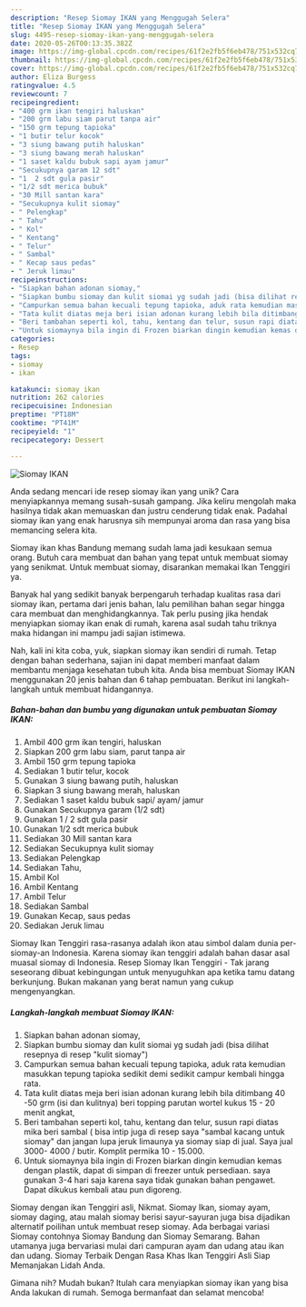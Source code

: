 ```yaml
---
description: "Resep Siomay IKAN yang Menggugah Selera"
title: "Resep Siomay IKAN yang Menggugah Selera"
slug: 4495-resep-siomay-ikan-yang-menggugah-selera
date: 2020-05-26T00:13:35.382Z
image: https://img-global.cpcdn.com/recipes/61f2e2fb5f6eb478/751x532cq70/siomay-ikan-foto-resep-utama.jpg
thumbnail: https://img-global.cpcdn.com/recipes/61f2e2fb5f6eb478/751x532cq70/siomay-ikan-foto-resep-utama.jpg
cover: https://img-global.cpcdn.com/recipes/61f2e2fb5f6eb478/751x532cq70/siomay-ikan-foto-resep-utama.jpg
author: Eliza Burgess
ratingvalue: 4.5
reviewcount: 7
recipeingredient:
- "400 grm ikan tengiri haluskan"
- "200 grm labu siam parut tanpa air"
- "150 grm tepung tapioka"
- "1 butir telur kocok"
- "3 siung bawang putih haluskan"
- "3 siung bawang merah haluskan"
- "1 saset kaldu bubuk sapi ayam jamur"
- "Secukupnya garam 12 sdt"
- "1  2 sdt gula pasir"
- "1/2 sdt merica bubuk"
- "30 Mill santan kara"
- "Secukupnya kulit siomay"
- " Pelengkap"
- " Tahu"
- " Kol"
- " Kentang"
- " Telur"
- " Sambal"
- " Kecap saus pedas"
- " Jeruk limau"
recipeinstructions:
- "Siapkan bahan adonan siomay,"
- "Siapkan bumbu siomay dan kulit siomai yg sudah jadi (bisa dilihat resepnya di resep &#34;kulit siomay&#34;)"
- "Campurkan semua bahan kecuali tepung tapioka, aduk rata kemudian masukkan tepung tapioka sedikit demi sedikit campur kembali hingga rata."
- "Tata kulit diatas meja beri isian adonan kurang lebih bila ditimbang 40 -50 grm (isi dan kulitnya) beri topping parutan wortel kukus 15 - 20 menit angkat,"
- "Beri tambahan seperti kol, tahu, kentang dan telur, susun rapi diatas mika beri sambal ( bisa intip juga di resep saya &#34;sambal kacang untuk siomay&#34; dan jangan lupa jeruk limaunya ya siomay siap di jual. Saya jual 3000- 4000 / butir. Komplit permika 10 - 15.000."
- "Untuk siomaynya bila ingin di Frozen biarkan dingin kemudian kemas dengan plastik, dapat di simpan di freezer untuk persediaan. saya gunakan 3-4 hari saja karena saya tidak gunakan bahan pengawet. Dapat dikukus kembali atau pun digoreng."
categories:
- Resep
tags:
- siomay
- ikan

katakunci: siomay ikan 
nutrition: 262 calories
recipecuisine: Indonesian
preptime: "PT18M"
cooktime: "PT41M"
recipeyield: "1"
recipecategory: Dessert

---
```



![Siomay IKAN](https://img-global.cpcdn.com/recipes/61f2e2fb5f6eb478/751x532cq70/siomay-ikan-foto-resep-utama.jpg)

Anda sedang mencari ide resep siomay ikan yang unik? Cara menyiapkannya memang susah-susah gampang. Jika keliru mengolah maka hasilnya tidak akan memuaskan dan justru cenderung tidak enak. Padahal siomay ikan yang enak harusnya sih mempunyai aroma dan rasa yang bisa memancing selera kita.

Siomay ikan khas Bandung memang sudah lama jadi kesukaan semua orang. Butuh cara membuat dan bahan yang tepat untuk membuat siomay yang senikmat. Untuk membuat siomay, disarankan memakai Ikan Tenggiri ya.

Banyak hal yang sedikit banyak berpengaruh terhadap kualitas rasa dari siomay ikan, pertama dari jenis bahan, lalu pemilihan bahan segar hingga cara membuat dan menghidangkannya. Tak perlu pusing jika hendak menyiapkan siomay ikan enak di rumah, karena asal sudah tahu triknya maka hidangan ini mampu jadi sajian istimewa.


Nah, kali ini kita coba, yuk, siapkan siomay ikan sendiri di rumah. Tetap dengan bahan sederhana, sajian ini dapat memberi manfaat dalam membantu menjaga kesehatan tubuh kita. Anda bisa membuat Siomay IKAN menggunakan 20 jenis bahan dan 6 tahap pembuatan. Berikut ini langkah-langkah untuk membuat hidangannya.

<!--inarticleads1-->

##### Bahan-bahan dan bumbu yang digunakan untuk pembuatan Siomay IKAN:

1. Ambil 400 grm ikan tengiri, haluskan
1. Siapkan 200 grm labu siam, parut tanpa air
1. Ambil 150 grm tepung tapioka
1. Sediakan 1 butir telur, kocok
1. Gunakan 3 siung bawang putih, haluskan
1. Siapkan 3 siung bawang merah, haluskan
1. Sediakan 1 saset kaldu bubuk sapi/ ayam/ jamur
1. Gunakan Secukupnya garam (1/2 sdt)
1. Gunakan 1 / 2 sdt gula pasir
1. Gunakan 1/2 sdt merica bubuk
1. Sediakan 30 Mill santan kara
1. Sediakan Secukupnya kulit siomay
1. Sediakan  Pelengkap
1. Sediakan  Tahu,
1. Ambil  Kol
1. Ambil  Kentang
1. Ambil  Telur
1. Sediakan  Sambal
1. Gunakan  Kecap, saus pedas
1. Sediakan  Jeruk limau


Siomay Ikan Tenggiri rasa-rasanya adalah ikon atau simbol dalam dunia per-siomay-an Indonesia. Karena siomay ikan tenggiri adalah bahan dasar asal muasal siomay di Indonesia. Resep Siomay Ikan Tenggiri - Tak jarang seseorang dibuat kebingungan untuk menyuguhkan apa ketika tamu datang berkunjung. Bukan makanan yang berat namun yang cukup mengenyangkan. 

<!--inarticleads2-->

##### Langkah-langkah membuat Siomay IKAN:

1. Siapkan bahan adonan siomay,
1. Siapkan bumbu siomay dan kulit siomai yg sudah jadi (bisa dilihat resepnya di resep &#34;kulit siomay&#34;)
1. Campurkan semua bahan kecuali tepung tapioka, aduk rata kemudian masukkan tepung tapioka sedikit demi sedikit campur kembali hingga rata.
1. Tata kulit diatas meja beri isian adonan kurang lebih bila ditimbang 40 -50 grm (isi dan kulitnya) beri topping parutan wortel kukus 15 - 20 menit angkat,
1. Beri tambahan seperti kol, tahu, kentang dan telur, susun rapi diatas mika beri sambal ( bisa intip juga di resep saya &#34;sambal kacang untuk siomay&#34; dan jangan lupa jeruk limaunya ya siomay siap di jual. Saya jual 3000- 4000 / butir. Komplit permika 10 - 15.000.
1. Untuk siomaynya bila ingin di Frozen biarkan dingin kemudian kemas dengan plastik, dapat di simpan di freezer untuk persediaan. saya gunakan 3-4 hari saja karena saya tidak gunakan bahan pengawet. Dapat dikukus kembali atau pun digoreng.


Siomay dengan ikan Tenggiri asli, Nikmat. Siomay Ikan, siomay ayam, siomay daging, atau malah siomay berisi sayur-sayuran juga bisa dijadikan alternatif poilihan untuk membuat resep siomay. Ada berbagai variasi Siomay contohnya Siomay Bandung dan Siomay Semarang. Bahan utamanya juga bervariasi mulai dari campuran ayam dan udang atau ikan dan udang. Siomay Terbaik Dengan Rasa Khas Ikan Tenggiri Asli Siap Memanjakan Lidah Anda. 

Gimana nih? Mudah bukan? Itulah cara menyiapkan siomay ikan yang bisa Anda lakukan di rumah. Semoga bermanfaat dan selamat mencoba!
